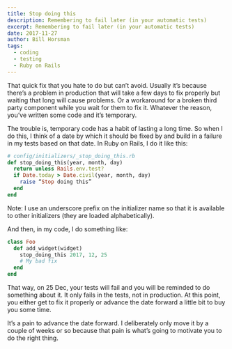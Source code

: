 ```yaml
---
title: Stop doing this
description: Remembering to fail later (in your automatic tests)
excerpt: Remembering to fail later (in your automatic tests)
date: 2017-11-27
author: Bill Horsman
tags:
  - coding
  - testing
  - Ruby on Rails
---
```


That quick fix that you hate to do but can’t avoid. Usually it’s because there’s a problem in production that will take a few days to fix properly but waiting that long will cause problems. Or a workaround for a broken third party component while you wait for them to fix it. Whatever the reason, you’ve written some code and it’s temporary.

The trouble is, temporary code has a habit of lasting a long time. So when I do this, I think of a date by which it should be fixed by and build in a failure in my tests based on that date. In Ruby on Rails, I do it like this:

```rb
# config/initializers/_stop_doing_this.rb
def stop_doing_this(year, month, day)
  return unless Rails.env.test?
  if Date.today > Date.civil(year, month, day)
    raise “Stop doing this”
  end
end
```

Note: I use an underscore prefix on the initializer name so that it is available to other initializers (they are loaded alphabetically).

And then, in my code, I do something like:

```rb
class Foo
  def add_widget(widget)
    stop_doing_this 2017, 12, 25
    # My bad fix
  end
end
```

That way, on 25 Dec, your tests will fail and you will be reminded to do something about it. It only fails in the tests, not in production. At this point, you either get to fix it properly or advance the date forward a little bit to buy you some time.

It’s a pain to advance the date forward. I deliberately only move it by a couple of weeks or so because that pain is what’s going to motivate you to do the right thing.
